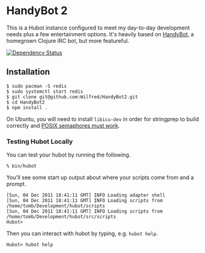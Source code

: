 # HandyBot 2

This is a Hubot instance configured to meet my day-to-day development
needs plus a few entertainment options. It's heavily based on
[HandyBot](https://github.com/Wilfred/HandyBot), a homegrown Clojure
IRC bot, but more featureful.

[![Dependency Status](https://david-dm.org/wilfred/handybot2.svg)](https://david-dm.org/wilfred/handybot2)

## Installation

    $ sudo pacman -S redis
    $ sudo systemctl start redis
    $ git clone git@github.com:Wilfred/HandyBot2.git
    $ cd HandyBot2
    $ npm install .

On Ubuntu, you will need to install `libicu-dev` in order for
stringprep to build correctly and
[POSIX semaphores must work](http://stackoverflow.com/a/2009505).

### Testing Hubot Locally

You can test your hubot by running the following.

    % bin/hubot

You'll see some start up output about where your scripts come from and a
prompt.

    [Sun, 04 Dec 2011 18:41:11 GMT] INFO Loading adapter shell
    [Sun, 04 Dec 2011 18:41:11 GMT] INFO Loading scripts from /home/tomb/Development/hubot/scripts
    [Sun, 04 Dec 2011 18:41:11 GMT] INFO Loading scripts from /home/tomb/Development/hubot/src/scripts
    Hubot>

Then you can interact with hubot by typing, e.g. `hubot help`.

    Hubot> hubot help

